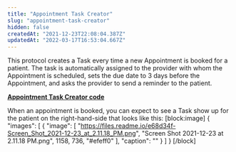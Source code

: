 ```yaml
---
title: "Appointment Task Creator"
slug: "appointment-task-creator"
hidden: false
createdAt: "2021-12-23T22:08:04.387Z"
updatedAt: "2022-03-17T16:53:04.667Z"
---
```

This protocol creates a Task every time a new Appointment is booked for a patient. The task is automatically assigned to the provider with whom the Appointment is scheduled, sets the due date to 3 days before the Appointment, and asks the provider to send a reminder to the patient. 

[**Appointment Task Creator code** ](https://github.com/canvas-medical/open-source-sdk/blob/main/canvas_workflow_helpers/protocols/appointment_task_creator.py)

When an appointment is booked, you can expect to see a Task show up for the patient on the right-hand-side that looks like this:
[block:image]
{
  "images": [
    {
      "image": [
        "https://files.readme.io/e68d34f-Screen_Shot_2021-12-23_at_2.11.18_PM.png",
        "Screen Shot 2021-12-23 at 2.11.18 PM.png",
        1158,
        736,
        "#efeff0"
      ],
      "caption": ""
    }
  ]
}
[/block]